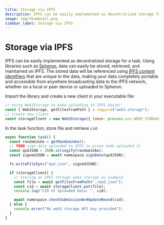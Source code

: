 ```yaml
---
title: Storage via IPFS
description: IPFS can be easily implemented as decentralized storage for a task. Using libraries such as Spheron
image: img/thumbnail.png
sidebar_label: Storage via IPFS
---
```


# Storage via IPFS

IPFS can be easily implemented as decentralized storage for a task. Using libraries such as [Spheron](https://docs.spheron.network/storage/), data can easily be stored, retrieved, and maintained on IPFS. The stored data will be referenced using [IPFS content identifiers](https://docs.ipfs.tech/concepts/content-addressing/) that are unique to the data, making your data completely portable and accessible from anywhere broadcasting data to the IPFS network, whether on a local or peer device or uploaded to Spheron.

Import the library and create a new client in your executable file:

```javascript
// Using Web3Storage to make uploading to IPFS easier
const { Web3Storage, getFilesFromPath } = require("web3.storage");
// Create new client
const storageClient = new Web3Storage({ token: process.env.WEB3_STORAGE_KEY });
```

In the task function, store file and retrieve `cid`:

```javascript
async function task() {
  const randomJoke = getRandomJoke();
  // TODO sign data uploaded to IPFS to prove node uploaded it
  const qodJSON = JSON.stringify(randomJoke);
  const signedJSON = await namespace.signData(qodJSON);

  fs.writeFileSync("qod.json", signedJSON);

  if (storageClient) {
    // Storing on IPFS through web3 storage as example
    const file = await getFilesFromPath("./qod.json");
    const cid = await storageClient.put(file);
    console.log("CID of Uploaded Data: ", cid);

    await namespace.checkSubmissionAndUpdateRound(cid);
  } else {
    console.error("No web3 storage API key provided");
  }
}
```
